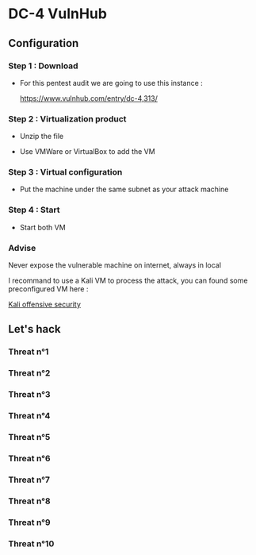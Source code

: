 # DC-4 VulnHub
## Configuration

### Step 1 : Download

- For this pentest audit we are going to use this instance :

    https://www.vulnhub.com/entry/dc-4,313/


### Step 2 : Virtualization product

- Unzip the file

- Use VMWare or VirtualBox to add the VM

### Step 3 : Virtual configuration

- Put the machine under the same subnet as your attack machine

### Step 4 : Start

- Start both VM

### Advise

Never expose the vulnerable machine on internet, always in local

I recommand to use a Kali VM to process the attack, you can found some preconfigured VM here :

[Kali offensive security](https://www.offensive-security.com/kali-linux-vm-vmware-virtualbox-image-download/#1572305786534-030ce714-cc3b)

## Let's hack

### Threat n°1
### Threat n°2
### Threat n°3
### Threat n°4
### Threat n°5
### Threat n°6
### Threat n°7
### Threat n°8
### Threat n°9
### Threat n°10
